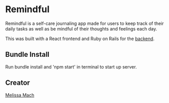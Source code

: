 # Remindful

Remindful is a self-care journaling app made for users to keep track of their daily tasks as well as be mindful of their thoughts and feelings each day.

This was built with a React frontend and Ruby on Rails for the [backend](https://github.com/thecodeplanner/remindful-backend).


## Bundle Install

Run bundle install and 'npm start' in terminal to start up server.

## Creator
[Melissa Mach](https://github.com/thecodeplanner)
